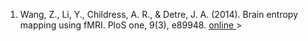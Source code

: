 1. Wang, Z., Li, Y., Childress, A. R., & Detre, J. A. (2014). Brain entropy mapping using fMRI. PloS one, 9(3), e89948. <a href="https://journals.plos.org/plosone/article?id=10.1371/journal.pone.0089948" > online <a>  >
